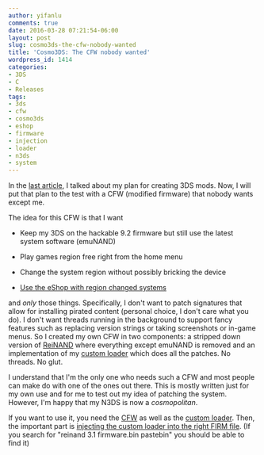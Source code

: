 ```yaml
---
author: yifanlu
comments: true
date: 2016-03-28 07:21:54-06:00
layout: post
slug: cosmo3ds-the-cfw-nobody-wanted
title: 'Cosmo3DS: The CFW nobody wanted'
wordpress_id: 1414
categories:
- 3DS
- C
- Releases
tags:
- 3ds
- cfw
- cosmo3ds
- eshop
- firmware
- injection
- loader
- n3ds
- system
---
```


In the [last article](/2016/03/28/3ds-code-injection-through-loader/), I talked about my plan for creating 3DS mods. Now, I will put that plan to the test with a CFW (modified firmware) that nobody wants except me.

The idea for this CFW is that I want



	
  * Keep my 3DS on the hackable 9.2 firmware but still use the latest system software (emuNAND)

	
  * Play games region free right from the home menu

	
  * Change the system region without possibly bricking the device

	
  * [Use the eShop with region changed systems](http://gbatemp.net/threads/creating-a-north-american-non-xl-new-3ds.381775/page-37#post-5459760)


and _only_ those things. Specifically, I don't want to patch signatures that allow for installing pirated content (personal choice, I don't care what you do). I don't want threads running in the background to support fancy features such as replacing version strings or taking screenshots or in-game menus. So I created my own CFW in two components: a stripped down version of [ReiNAND](https://github.com/Reisyukaku/ReiNand) where everything except emuNAND is removed and an implementation of my [custom loader](https://github.com/yifanlu/3ds_injector/tree/master) which does all the patches. No threads. No glut.

I understand that I'm the only one who needs such a CFW and most people can make do with one of the ones out there. This is mostly written just for my own use and for me to test out my idea of patching the system. However, I'm happy that my N3DS is now a _cosmopolitan_.

If you want to use it, you need the [CFW](https://github.com/yifanlu/Cosmo3DS/releases/tag/v0.1) as well as the [custom loader](https://github.com/yifanlu/3ds_injector/releases/tag/v0.1). Then, the important part is [injecting the custom loader into the right FIRM file](https://github.com/yifanlu/Cosmo3DS/blob/cosmo3ds/README.md). (If you search for "reinand 3.1 firmware.bin pastebin" you should be able to find it)
